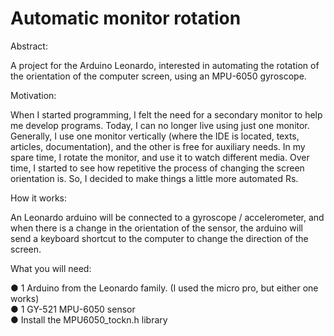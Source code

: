 # Automatic monitor rotation
Abstract:

 A project for the Arduino Leonardo, interested in automating the rotation of the orientation of the computer screen, using an MPU-6050 gyroscope.

Motivation:

 When I started programming, I felt the need for a secondary monitor to help me develop programs. Today, I can no longer live using just one monitor. Generally, I use one monitor vertically (where the IDE is located, texts, articles, documentation), and the other is free for auxiliary needs. In my spare time, I rotate the monitor, and use it to watch different media. Over time, I started to see how repetitive the process of changing the screen orientation is. So, I decided to make things a little more automated Rs.

How it works:

 An Leonardo arduino will be connected to a gyroscope / accelerometer, and when there is a change in the orientation of the sensor, the arduino will send a keyboard shortcut to the computer to change the direction of the screen.

What you will need:

● 1 Arduino from the Leonardo family. (I used the micro pro, but either one works)      
● 1 GY-521 MPU-6050 sensor      
● Install the MPU6050_tockn.h library      
